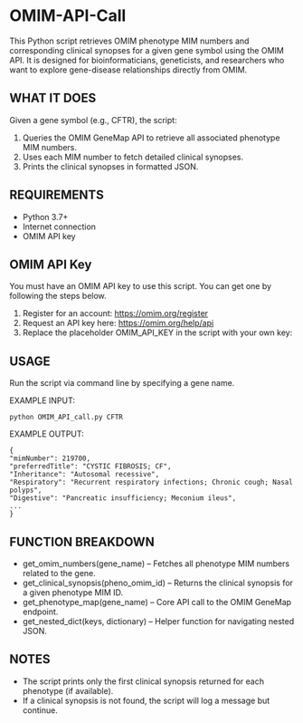 # OMIM-API-Call
This Python script retrieves OMIM phenotype MIM numbers and corresponding clinical synopses for a given gene symbol using the OMIM API. It is designed for bioinformaticians, geneticists, and researchers who want to explore gene-disease relationships directly from OMIM.

## WHAT IT DOES
Given a gene symbol (e.g., CFTR), the script:
1. Queries the OMIM GeneMap API to retrieve all associated phenotype MIM numbers.
2. Uses each MIM number to fetch detailed clinical synopses.
3. Prints the clinical synopses in formatted JSON.

## REQUIREMENTS
- Python 3.7+
- Internet connection
- OMIM API key

## OMIM API Key
You must have an OMIM API key to use this script. You can get one by following the steps below.
1. Register for an account: https://omim.org/register
2. Request an API key here: https://omim.org/help/api
3. Replace the placeholder OMIM_API_KEY in the script with your own key:

## USAGE
Run the script via command line by specifying a gene name.

EXAMPLE INPUT:

    python OMIM_API_call.py CFTR

EXAMPLE OUTPUT:

    {
    "mimNumber": 219700,
    "preferredTitle": "CYSTIC FIBROSIS; CF",
    "Inheritance": "Autosomal recessive",
    "Respiratory": "Recurrent respiratory infections; Chronic cough; Nasal polyps",
    "Digestive": "Pancreatic insufficiency; Meconium ileus",
    ...
    }

## FUNCTION BREAKDOWN
- get_omim_numbers(gene_name) – Fetches all phenotype MIM numbers related to the gene.
- get_clinical_synopsis(pheno_omim_id) – Returns the clinical synopsis for a given phenotype MIM ID.
- get_phenotype_map(gene_name) – Core API call to the OMIM GeneMap endpoint.
- get_nested_dict(keys, dictionary) – Helper function for navigating nested JSON.

## NOTES
- The script prints only the first clinical synopsis returned for each phenotype (if available).
- If a clinical synopsis is not found, the script will log a message but continue.
